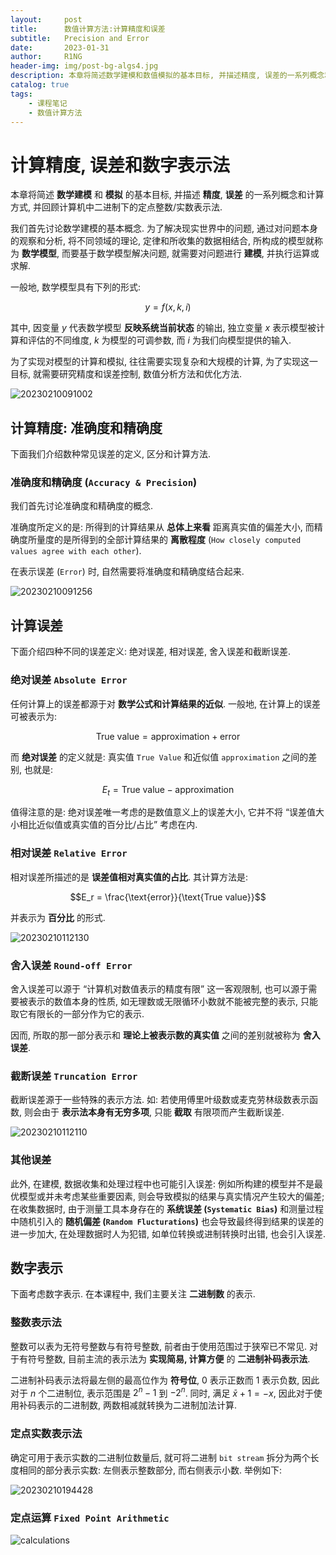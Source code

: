 ```yaml
---
layout:     post
title:      数值计算方法:计算精度和误差
subtitle:   Precision and Error
date:       2023-01-31
author:     R1NG
header-img: img/post-bg-algs4.jpg
description: 本章将简述数学建模和数值模拟的基本目标, 并描述精度, 误差的一系列概念和计算方式, 并回顾计算机中二进制下的定点整数和实数表示法.
catalog: true
tags:
    - 课程笔记
    - 数值计算方法
---
```


# 计算精度, 误差和数字表示法

本章将简述 **数学建模** 和 **模拟** 的基本目标, 并描述 **精度**, **误差** 的一系列概念和计算方式, 并回顾计算机中二进制下的定点整数/实数表示法.

我们首先讨论数学建模的基本概念. 为了解决现实世界中的问题, 通过对问题本身的观察和分析, 将不同领域的理论, 定律和所收集的数据相结合, 所构成的模型就称为 **数学模型**, 而要基于数学模型解决问题, 就需要对问题进行 **建模**, 并执行运算或求解. 

一般地, 数学模型具有下列的形式:

$$y = f(x, k, i)$$

其中, 因变量 $y$ 代表数学模型 **反映系统当前状态** 的输出, 独立变量 $x$ 表示模型被计算和评估的不同维度, $k$ 为模型的可调参数, 而 $i$ 为我们向模型提供的输入. 

为了实现对模型的计算和模拟, 往往需要实现复杂和大规模的计算, 为了实现这一目标, 就需要研究精度和误差控制, 数值分析方法和优化方法.

![20230210091002](https://cdn.jsdelivr.net/gh/KirisameR/KirisameR.github.io/img/blogpost_images/20230210091002.png)

## 计算精度: 准确度和精确度

下面我们介绍数种常见误差的定义, 区分和计算方法. 

### 准确度和精确度 (`Accuracy & Precision`)

我们首先讨论准确度和精确度的概念. 

准确度所定义的是: 所得到的计算结果从 **总体上来看** 距离真实值的偏差大小, 而精确度所量度的是所得到的全部计算结果的 **离散程度** (`How closely computed values agree with each other`).

在表示误差 (`Error`) 时, 自然需要将准确度和精确度结合起来.

![20230210091256](https://cdn.jsdelivr.net/gh/KirisameR/KirisameR.github.io/img/blogpost_images/20230210091256.png)

## 计算误差

下面介绍四种不同的误差定义: 绝对误差, 相对误差, 舍入误差和截断误差.

### 绝对误差 `Absolute Error`

任何计算上的误差都源于对 **数学公式和计算结果的近似**. 一般地, 在计算上的误差可被表示为:

$$\text{True value} = \text{approximation} + \text{error}$$

而 **绝对误差** 的定义就是: 真实值 `True Value` 和近似值 `approximation` 之间的差别, 也就是:

$$E_t = \text{True value} - \text{approximation}$$

值得注意的是: 绝对误差唯一考虑的是数值意义上的误差大小, 它并不将 “误差值大小相比近似值或真实值的百分比/占比” 考虑在内.

### 相对误差 `Relative Error`

相对误差所描述的是 **误差值相对真实值的占比**. 其计算方法是:

$$E_r = \frac{\text{error}}{\text{True value}}$$

并表示为 **百分比** 的形式. 

![20230210112130](https://cdn.jsdelivr.net/gh/KirisameR/KirisameR.github.io/img/blogpost_images/20230210112130.png)

### 舍入误差 `Round-off Error`

舍入误差可以源于 “计算机对数值表示的精度有限” 这一客观限制, 也可以源于需要被表示的数值本身的性质, 如无理数或无限循环小数就不能被完整的表示, 只能取它有限长的一部分作为它的表示. 

因而, 所取的那一部分表示和 **理论上被表示数的真实值** 之间的差别就被称为 **舍入误差**.

### 截断误差 `Truncation Error`

截断误差源于一些特殊的表示方法. 如: 若使用傅里叶级数或麦克劳林级数表示函数, 则会由于 **表示法本身有无穷多项**, 只能 **截取** 有限项而产生截断误差. 

![20230210112110](https://cdn.jsdelivr.net/gh/KirisameR/KirisameR.github.io/img/blogpost_images/20230210112110.png)

### 其他误差

此外, 在建模, 数据收集和处理过程中也可能引入误差: 例如所构建的模型并不是最优模型或并未考虑某些重要因素, 则会导致模拟的结果与真实情况产生较大的偏差; 在收集数据时, 由于测量工具本身存在的 **系统误差 (`Systematic Bias`)** 和测量过程中随机引入的 **随机偏差 (`Random Flucturations`)** 也会导致最终得到结果的误差的进一步加大, 在处理数据时人为犯错, 如单位转换或进制转换时出错, 也会引入误差. 

## 数字表示

下面考虑数字表示. 在本课程中, 我们主要关注 **二进制数** 的表示. 

### 整数表示法

整数可以表为无符号整数与有符号整数, 前者由于使用范围过于狭窄已不常见. 对于有符号整数, 目前主流的表示法为 **实现简易, 计算方便** 的 **二进制补码表示法**. 

二进制补码表示法将最左侧的最高位作为 **符号位**, $0$ 表示正数而 $1$ 表示负数, 因此对于 $n$ 个二进制位, 表示范围是 $2^n - 1$ 到 $-2^n$. 同时, 满足 $\bar{x} + 1 = - x$, 因此对于使用补码表示的二进制数, 两数相减就转换为二进制加法计算.

### 定点实数表示法

确定可用于表示实数的二进制位数量后, 就可将二进制 `bit stream` 拆分为两个长度相同的部分表示实数: 左侧表示整数部分, 而右侧表示小数. 举例如下:

![20230210194428](https://cdn.jsdelivr.net/gh/KirisameR/KirisameR.github.io/img/blogpost_images/20230210194428.png)

### 定点运算 `Fixed Point Arithmetic`

![calculations](https://cdn.jsdelivr.net/gh/KirisameR/KirisameR.github.io/img/blogpost_images/calculations.jpeg)